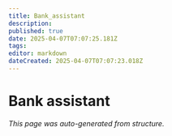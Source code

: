 ```yaml
---
title: Bank_assistant
description: 
published: true
date: 2025-04-07T07:07:25.181Z
tags: 
editor: markdown
dateCreated: 2025-04-07T07:07:23.018Z
---
```


# Bank assistant

*This page was auto-generated from structure.*
